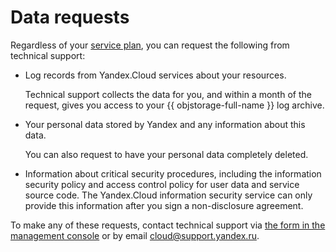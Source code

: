# Data requests

Regardless of your [service plan](overview.md), you can request the following from technical support:

* Log records from Yandex.Cloud services about your resources.

  Technical support collects the data for you, and within a month of the request, gives you access to your {{ objstorage-full-name }} log archive.

* Your personal data stored by Yandex and any information about this data.

  You can also request to have your personal data completely deleted.

* Information about critical security procedures, including the information security policy and access control policy for user data and service source code. The Yandex.Cloud information security service can only provide this information after you sign a non-disclosure agreement.

To make any of these requests, contact technical support via [the form in the management console](https://console.cloud.yandex.com/support) or by email [cloud@support.yandex.ru](mailto:cloud@support.yandex.ru).

